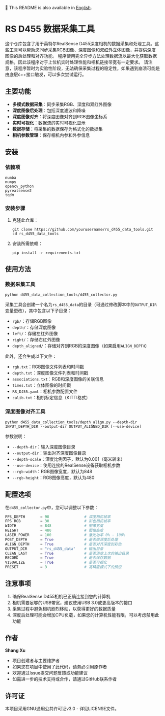 📘 This README is also available in [English](README_EN.md).

# RS D455 数据采集工具

这个仓库包含了用于英特尔RealSense D455深度相机的数据采集和处理工具。这些工具可以帮助您同步采集RGB图像、深度图像和双红外立体图像，并提供深度图像的后处理和对齐功能。
程序使用完全异步方法处理数据流以最大化获取数据规格，因此该程序对于上位机实时处理性能和相机链接带宽有一定要求。
请注意，该程序暂时为实验性阶段，无法确保采集过程的稳定性，如果遇到崩溃可能是由底层c++接口触发，可以多次尝试运行。

## 主要功能

- **多模式数据采集**：同步采集RGB、深度和双红外图像
- **深度图像后处理**：包括深度滤波和降噪
- **深度图像对齐**：将深度图像对齐到RGB图像坐标系
- **实时可视化**：数据流的实时可视化显示
- **数据存储**：将采集的数据保存为格式化的数据集
- **相机参数管理**：保存相机内参和外参信息

## 安装

### 依赖项

```
numba
numpy
opencv_python
pyrealsense2
tqdm
```

### 安装步骤

1. 克隆此仓库：
   ```
   git clone https://github.com/yourusername/rs_d455_data_tools.git
   cd rs_d455_data_tools
   ```

2. 安装所需依赖：
   ```
   pip install -r requirements.txt
   ```

## 使用方法

### 数据采集工具

```
python d455_data_collection_tools/d455_collector.py
```

采集工具会创建一个名为`rs_d455_data`的目录（可通过修改脚本中的`OUTPUT_DIR`变量更改），其中包含以下子目录：
- `rgb/`：存储RGB图像
- `depth/`：存储深度图像
- `left/`：存储左红外图像
- `right/`：存储右红外图像
- `depth_aligned/`：存储对齐到RGB的深度图像（如果启用`ALIGN_DEPTH`）

此外，还会生成以下文件：
- `rgb.txt`：RGB图像文件列表和时间戳
- `depth.txt`：深度图像文件列表和时间戳
- `associations.txt`：RGB和深度图像的关联信息
- `times.txt`：立体图像的时间戳
- `RS_D455.yaml`：相机参数配置文件
- `calib.txt`：相机标定信息（KITTI格式）

### 深度图像对齐工具

```
python d455_data_collection_tools/depth_align.py --depth-dir INPUT_DEPTH_DIR --output-dir OUTPUT_ALIGNED_DIR [--use-device]
```

参数说明：
- `--depth-dir`：输入深度图像目录
- `--output-dir`：输出对齐深度图像目录
- `--depth-scale`：深度比例因子，默认为0.001（毫米转米）
- `--use-device`：使用连接的RealSense设备获取相机参数
- `--rgb-width`：RGB图像宽度，默认为848
- `--rgb-height`：RGB图像高度，默认为480

## 配置选项

在`d455_collector.py`中，您可以调整以下参数：

```python
FPS_DEPTH       = 90                # 深度相机帧率
FPS_RGB         = 30                # 彩色相机帧率
WIDTH           = 848               # 图像宽度
HEIGHT          = 480               # 图像高度
LASER_POWER     = 100               # 激光功率 0% - 100%
POST_DEPTH      = True              # 是否做深度后处理
ALIGN_DEPTH     = True              # 是否对齐深度到彩色
OUTPUT_DIR      = "rs_d455_data"    # 输出目录
CLEAN_LAST      = True              # 是否清空上次的输出目录
RECORD          = True              # 是否保存数据
VISUALIZE       = True              # 是否可视化
PRESET          = 3                 # 高精度模式下的预设
```

## 注意事项

1. 确保RealSense D455相机已正确连接到您的计算机
2. 相机需要足够的USB带宽，建议使用USB 3.0或更高版本的接口
3. 采集过程中避免相机剧烈移动，以获得更好的数据质量
4. 深度后处理可能会增加CPU负载，如果您的计算机性能有限，可以考虑禁用此功能

## 作者

**Shang Xu**

- 项目创建者与主要维护者
- 如果您在项目中使用了此代码，请务必引用原作者
- 欢迎通过Issue提交问题反馈或功能建议
- 如需进一步的技术支持或合作，请通过GitHub联系作者

## 许可证

本项目采用GNU通用公共许可证v3.0 - 详见LICENSE文件。
